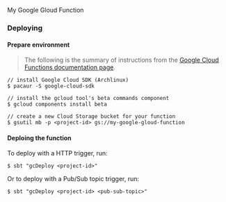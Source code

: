 My Google Gloud Function

### Deploying

#### Prepare environment

> The following is the summary of instructions from the [Google Cloud Functions documentation page](https://cloud.google.com/functions/docs/quickstart).

    // install Google Cloud SDK (Archlinux)
    $ pacaur -S google-cloud-sdk

    // install the gcloud tool's beta commands component
    $ gcloud components install beta

    // create a new Cloud Storage bucket for your function
    $ gsutil mb -p <project-id> gs://my-google-gloud-function

#### Deploing the function

To deploy with a HTTP trigger, run:

    $ sbt "gcDeploy <project-id>"

Or to deploy with a Pub/Sub topic trigger, run:

    $ sbt "gcDeploy <project-id> <pub-sub-topic>"
